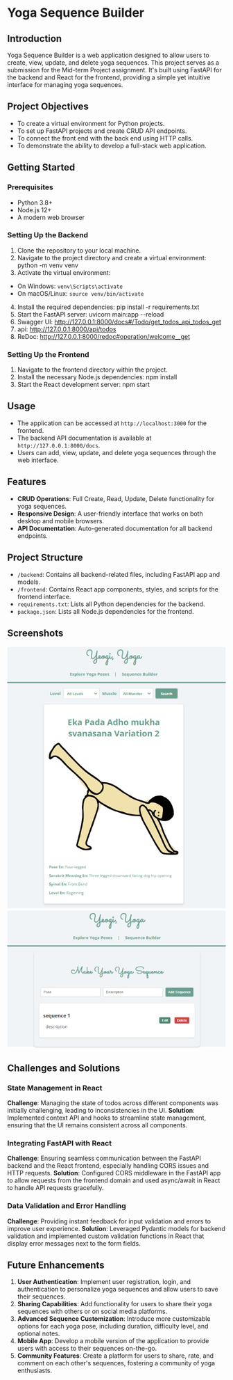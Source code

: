 # Yoga Sequence Builder

## Introduction
Yoga Sequence Builder is a web application designed to allow users to create, view, update, and delete yoga sequences. This project serves as a submission for the Mid-term Project assignment. It's built using FastAPI for the backend and React for the frontend, providing a simple yet intuitive interface for managing yoga sequences.

## Project Objectives
- To create a virtual environment for Python projects.
- To set up FastAPI projects and create CRUD API endpoints.
- To connect the front end with the back end using HTTP calls.
- To demonstrate the ability to develop a full-stack web application.

## Getting Started

### Prerequisites
- Python 3.8+
- Node.js 12+
- A modern web browser

### Setting Up the Backend
1. Clone the repository to your local machine.
2. Navigate to the project directory and create a virtual environment: python -m venv venv
3. Activate the virtual environment:
- On Windows: `venv\Scripts\activate`
- On macOS/Linux: `source venv/bin/activate`
4. Install the required dependencies: pip install -r requirements.txt
5. Start the FastAPI server: uvicorn main:app --reload
6. Swagger UI: http://127.0.0.1:8000/docs#/Todo/get_todos_api_todos_get
7. api: http://127.0.0.1:8000/api/todos
8. ReDoc: http://127.0.0.1:8000/redoc#operation/welcome__get

### Setting Up the Frontend
1. Navigate to the frontend directory within the project.
2. Install the necessary Node.js dependencies: npm install
3. Start the React development server: npm start

## Usage
- The application can be accessed at `http://localhost:3000` for the frontend.
- The backend API documentation is available at `http://127.0.0.1:8000/docs`.
- Users can add, view, update, and delete yoga sequences through the web interface.

## Features
- **CRUD Operations**: Full Create, Read, Update, Delete functionality for yoga sequences.
- **Responsive Design**: A user-friendly interface that works on both desktop and mobile browsers.
- **API Documentation**: Auto-generated documentation for all backend endpoints.

## Project Structure
- `/backend`: Contains all backend-related files, including FastAPI app and models.
- `/frontend`: Contains React app components, styles, and scripts for the frontend interface.
- `requirements.txt`: Lists all Python dependencies for the backend.
- `package.json`: Lists all Node.js dependencies for the frontend.

## Screenshots
![homepage](screenshots/home.png)
![sequence builder](screenshots/sequence.png)
## Challenges and Solutions

### State Management in React
**Challenge**: Managing the state of todos across different components was initially challenging, leading to inconsistencies in the UI.
**Solution**: Implemented context API and hooks to streamline state management, ensuring that the UI remains consistent across all components.

### Integrating FastAPI with React
**Challenge**: Ensuring seamless communication between the FastAPI backend and the React frontend, especially handling CORS issues and HTTP requests.
**Solution**: Configured CORS middleware in the FastAPI app to allow requests from the frontend domain and used async/await in React to handle API requests gracefully.

### Data Validation and Error Handling
**Challenge**: Providing instant feedback for input validation and errors to improve user experience.
**Solution**: Leveraged Pydantic models for backend validation and implemented custom validation functions in React that display error messages next to the form fields.
## Future Enhancements

1. **User Authentication**: Implement user registration, login, and authentication to personalize yoga sequences and allow users to save their sequences.
2. **Sharing Capabilities**: Add functionality for users to share their yoga sequences with others or on social media platforms.
3. **Advanced Sequence Customization**: Introduce more customizable options for each yoga pose, including duration, difficulty level, and optional notes.
4. **Mobile App**: Develop a mobile version of the application to provide users with access to their sequences on-the-go.
5. **Community Features**: Create a platform for users to share, rate, and comment on each other's sequences, fostering a community of yoga enthusiasts.

